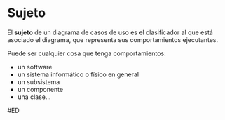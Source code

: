 # Sujeto
El **sujeto** de un diagrama de casos de uso es el clasificador al que está asociado el diagrama, que representa sus comportamientos ejecutantes.

Puede ser cualquier cosa que tenga comportamientos: 
- un software
- un sistema informático o físico en general
- un subsistema
- un componente
- una clase...

#ED 